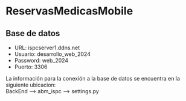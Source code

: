# ReservasMedicasMobile
## Base de datos  

* URL: ispcserver1.ddns.net  
* Usuario: desarrollo_web_2024  
* Password: web_2024  
* Puerto: 3306

La información para la conexión a la base de datos se encuentra en la siguiente ubicacion:  
BackEnd --> abm_ispc --> settings.py 
